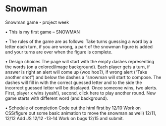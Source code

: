 # Snowman
Snowman game - project week

•	This is my first game  – SNOWMAN 

•	The rules of the game are as follows:
Take turns guessing a word by a letter each turn, if you are wrong, a part of the snowman figure is added and your turns are over when the figure is complete.

•	Design choices
The page will start with the empty dashes representing the words (on a colored/image background). 
Each player gets a turn, if answer is right an alert will come up (woo hoo?), if wrong alert (“Take another shot”) and below the dashes a “snowman will start to compose. 
The dashes will fill in with the correct guessed letter and to the side the incorrect guessed letter will be displayed. Once someone wins, two alerts. First, player x wins (yeah!), second, click here to play another round. 
New game starts with different word (and background).

•	Schedule of completion 
Code out the html first by 12/10
Work on CSS(figure out some basic animation to move the snowman as well) 12/11, 12/12
Add JS 12/12 -13-14
Work on bugs 12/15 and submit. 

